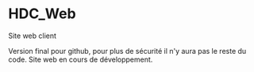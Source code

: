 # HDC_Web
Site web client


Version final pour github, pour plus de sécurité il n'y aura pas le reste du code.
Site web en cours de développement.

